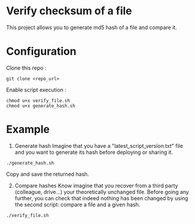 # Verify checksum of a file
This project allows you to generate md5 hash of a file and compare it.

# Configuration 
Clone this repo :
```
git clone <repo_url>
```

Enable script execution :
```
chmod u+x verify_file.sh
chmod u+x generate_hash.sh
```

# Example

1. Generate hash
Imagine that you have a "latest_script_version.txt" file and you want to generate its hash before deploying or sharing it.

```
./generate_hash.sh 
```
Copy and save the returned hash.

2. Compare hashes
Know imagine that you recover from a third party (colleague, drive...) your theoretically unchanged file. Before going any further, you can check that indeed nothing has been changed by using the second script: compare a file and a given hash.

```
./verify_file.sh 
```